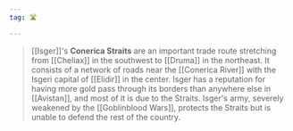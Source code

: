 ```yaml
---
tag: 🛣️

---
```

> [[Isger]]'s **Conerica Straits** are an important trade route stretching from [[Cheliax]] in the southwest to [[Druma]] in the northeast. It consists of a network of roads near the [[Conerica River]] with the Isgeri capital of [[Elidir]] in the center. Isger has a reputation for having more gold pass through its borders than anywhere else in [[Avistan]], and most of it is due to the Straits.
> Isger's army, severely weakened by the [[Goblinblood Wars]], protects the Straits but is unable to defend the rest of the country.








